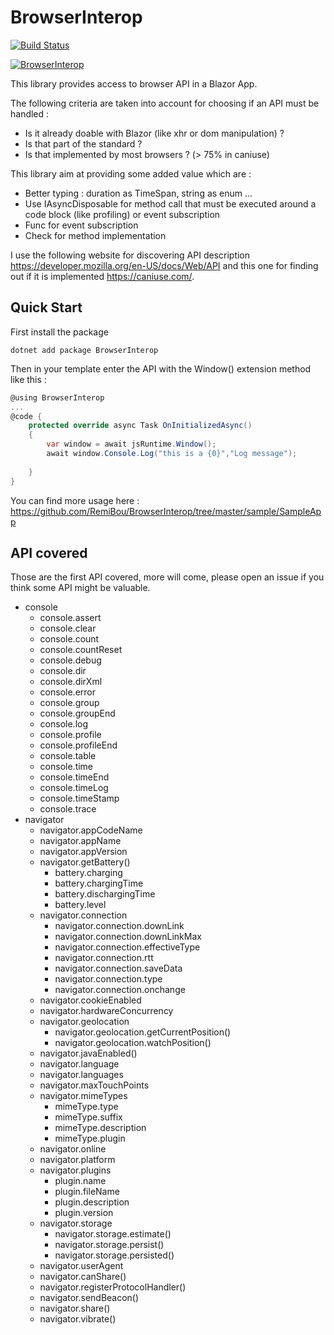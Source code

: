 # BrowserInterop

[![Build Status](https://dev.azure.com/remibou/toss/_apis/build/status/RemiBou.BrowserInterop?branchName=master)](https://dev.azure.com/remibou/toss/_build/latest?definitionId=9&branchName=master)

[![BrowserInterop](https://img.shields.io/nuget/v/BrowserInterop.svg)](https://www.nuget.org/packages/BrowserInterop/)

This library provides access to browser API in a Blazor App. 

The following criteria are taken into account for choosing if an API must be handled :
- Is it already doable with Blazor (like xhr or dom manipulation) ?
- Is that part of the standard ?
- Is that implemented by most browsers ? (> 75% in caniuse)

This library aim at providing some added value which are :
- Better typing : duration as TimeSpan, string as enum ...
- Use IAsyncDisposable for method call that must be executed around a code block (like profiling) or event subscription
- Func for event subscription
- Check for method implementation

I use the following website for discovering API description https://developer.mozilla.org/en-US/docs/Web/API and this one for finding out if it is implemented  https://caniuse.com/.

## Quick Start

First install the package 

```
dotnet add package BrowserInterop
```

Then in your template enter the API with the Window() extension method like this :

```c#
@using BrowserInterop
...
@code {
    protected override async Task OnInitializedAsync()
    {
        var window = await jsRuntime.Window();
        await window.Console.Log("this is a {0}","Log message");
      
    }
}
```

You can find more usage here : https://github.com/RemiBou/BrowserInterop/tree/master/sample/SampleApp

## API covered
Those are the first API covered, more will come, please open an issue if you think some API might be valuable.

- console
    - console.assert
    - console.clear
    - console.count
    - console.countReset
    - console.debug
    - console.dir
    - console.dirXml
    - console.error
    - console.group
    - console.groupEnd
    - console.log
    - console.profile
    - console.profileEnd
    - console.table
    - console.time
    - console.timeEnd
    - console.timeLog
    - console.timeStamp
    - console.trace
- navigator
    - navigator.appCodeName
    - navigator.appName
    - navigator.appVersion
    - navigator.getBattery()
        - battery.charging
        - battery.chargingTime
        - battery.dischargingTime
        - battery.level
    - navigator.connection
        - navigator.connection.downLink
        - navigator.connection.downLinkMax
        - navigator.connection.effectiveType
        - navigator.connection.rtt
        - navigator.connection.saveData
        - navigator.connection.type
        - navigator.connection.onchange
    - navigator.cookieEnabled
    - navigator.hardwareConcurrency
    - navigator.geolocation
        - navigator.geolocation.getCurrentPosition()
        - navigator.geolocation.watchPosition()
    - navigator.javaEnabled()
    - navigator.language
    - navigator.languages
    - navigator.maxTouchPoints
    - navigator.mimeTypes
        - mimeType.type
        - mimeType.suffix
        - mimeType.description
        - mimeType.plugin
    - navigator.online
    - navigator.platform
    - navigator.plugins
        - plugin.name
        - plugin.fileName
        - plugin.description
        - plugin.version
    - navigator.storage
        - navigator.storage.estimate()
        - navigator.storage.persist()
        - navigator.storage.persisted()
    - navigator.userAgent
    - navigator.canShare()
    - navigator.registerProtocolHandler()
    - navigator.sendBeacon()
    - navigator.share()
    - navigator.vibrate()

    





